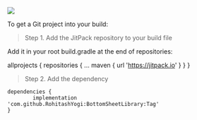 [![](https://jitpack.io/v/RohitashYogi/BottomSheetLibrary.svg)](https://jitpack.io/#RohitashYogi/BottomSheetLibrary)

To get a Git project into your build:

> Step 1. Add the JitPack repository to your build file

Add it in your root build.gradle at the end of repositories:


allprojects {
		repositories {
			...
			maven { url 'https://jitpack.io' }
		}
}

  
 > Step 2. Add the dependency



	dependencies {
	        implementation 'com.github.RohitashYogi:BottomSheetLibrary:Tag'
	}

